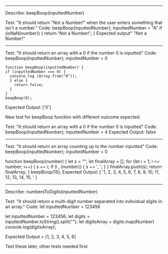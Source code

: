 <!-- Mr. Roboger's Neighborhood

GOAL: Create a web application that takes a number from the user and returns a range of numbers from 0 to the user inputted number with the following substitutions made within the returned range:

Numbers that contain a 1: all digits are replaced (all digits) with "Beep!"
Numbers that contain a 2: all digits are replaced (all digits) with "Boop!"
Numbers that contain a 3: all digits are replaced (all digits) with "Won't you be my neighbor?"

These exceptions are written from least to most important. The first exception should apply unless the second exception does, and the same with the second and third. So, for example, in your finished program,

The number 13 should be replaced with "Won't you be my neighbor?"
The number 21 should be replaced with "Boop".
The number 32 should be replaced with "Won't you be my neighbor?"
A user should be able to enter a new number and see new results over and over again.

Example: If a user inputs a 5, the program should display a list of values: "0", "Beep!", "Boop", "Won't you be my neighbor?", 4, 5 -->


_____________________________________________________________________________________________

Describe: beepBoop(inputtedNumber)


Test: "It should return "Not a Number!" when the user enters something that isn't a number."
Code: beepBoop(inputtedNumber);
inputtedNumber = "A"
  if (isNaN(number)) {
    return 'Not a Number!';
  }
Expected output" "Not a Number!"
<!-- Test Passed! -->

________________________________

Test: "It should return an array with a 0 if the number 0 is inputted"
Code: beepBoop(inputtedNumber);
inputtedNumber = 0

    function beepBoop(inputtedNumber) {
    if (inputtedNumber === 0) {
      console.log (Array.from("0"));
      } else {
        return false;
      }
    }
    beepBoop(0);
Expected Output: ['0']
<!-- Test Passed! -->

New test for beepBoop function with different outcome expected.

Test: "It should return an array with a 0 if the number 0 is inputted"
Code: beepBoop(inputtedNumber);
inputtedNumber = 4
Expected Output: false
<!-- Test Passed! -->

________________________________


Test: "It should return an array counting up to the number inputted"
Code: beepBoop(inputtedNumber);
inputtedNumber = 0

function beepBoop(number) {
  let s = "";
  let finalArray = [];
  for (let i = 1; i <= number; i++) {
    s += i;
    if (i , (number)) {
      s += ', ';
    }
  }
  finalArray.push(s);
  return finalArray;
}
beepBoop(15);
Expected Output: [ '1, 2, 3, 4, 5, 6, 7, 8, 9, 10, 11, 12, 13, 14, 15, ' ]
<!-- Test Passed! -->


______________________________________________________________________

Describe: numbersToDigits(inputtedNumber)

Test: "It should return a multi-digit number separated into individual digits in an array."
Code:
let inputtedNumber = 123456

  let inputtedNumber = 123456;
  let digits = inputtedNumber.toString().split("");
  let digitsArray = digits.map(Number)
  console.log(digitsArray);

Expected Output = [1, 2, 3, 4, 5, 6]
<!-- Test Passed! -->










Test these later, other tests needed first.

<!-- Test: "It should return "Beep!" when user enters a 1"
Code: beepBoop(inputtedNumber);
inputtedNumber = 1
Expected Output: "BEEP!"

    function beepBoop(inputtedNumber) {
      if (inputtedNumber === 1) {
        console.log "Beep!";
      } else {
        return false;
      }
    }
    beepBoop(1);
<!-- Test Passed! -->



<!-- Test: "It should return "Beep!" when user enters a number with more than one 1"
Code: beepBoop(theArgument);
theArgument = 11
Expected Output: "BEEP!"

    function beepBoop(inputtedNumber, String) {
      if (inputtedNumber === 1) {
        console.log "Beep!";
      } else {
        return false;
      }
    }
    beepBoop(1); --> 